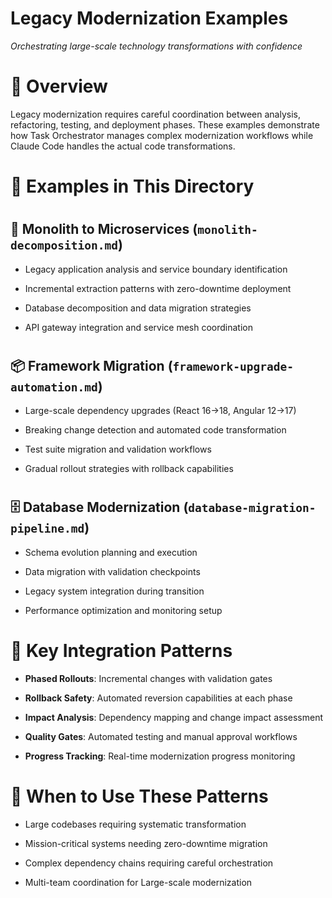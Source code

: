 

# Legacy Modernization Examples

*Orchestrating large-scale technology transformations with confidence*

#

# 🌟 Overview

Legacy modernization requires careful coordination between analysis, refactoring, testing, and deployment phases. These examples demonstrate how Task Orchestrator manages complex modernization workflows while Claude Code handles the actual code transformations.

#

# 📂 Examples in This Directory

#

## 🔄 **Monolith to Microservices** (`monolith-decomposition.md`)

- Legacy application analysis and service boundary identification

- Incremental extraction patterns with zero-downtime deployment

- Database decomposition and data migration strategies

- API gateway integration and service mesh coordination

#

## 📦 **Framework Migration** (`framework-upgrade-automation.md`)

- Large-scale dependency upgrades (React 16→18, Angular 12→17)

- Breaking change detection and automated code transformation

- Test suite migration and validation workflows

- Gradual rollout strategies with rollback capabilities

#

## 🗄️ **Database Modernization** (`database-migration-pipeline.md`)

- Schema evolution planning and execution

- Data migration with validation checkpoints

- Legacy system integration during transition

- Performance optimization and monitoring setup

#

# 🔗 Key Integration Patterns

- **Phased Rollouts**: Incremental changes with validation gates

- **Rollback Safety**: Automated reversion capabilities at each phase

- **Impact Analysis**: Dependency mapping and change impact assessment

- **Quality Gates**: Automated testing and manual approval workflows

- **Progress Tracking**: Real-time modernization progress monitoring

#

# 🎯 When to Use These Patterns

- Large codebases requiring systematic transformation

- Mission-critical systems needing zero-downtime migration

- Complex dependency chains requiring careful orchestration

- Multi-team coordination for Large-scale modernization
